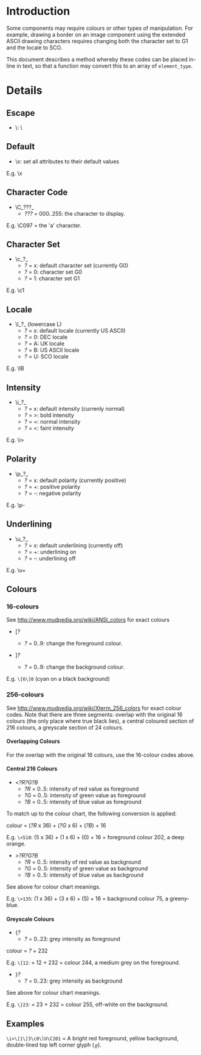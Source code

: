 # Introduction #

Some components may require colours or other types of manipulation.  For example, drawing a border on an image component using the extended ASCII drawing characters requires changing both the character set to G1 and the locale to SCO.

This document describes a method whereby these codes can be placed in-line in text, so that a function may convert this to an array of `element_type`.

# Details #

## Escape ##
  * \\: \

## Default ##
  * \x: set all attributes to their default values

E.g. \x

## Character Code ##

  * \C_???_
    * _???_ = 000..255: the character to display.

E.g. \C097 = the 'a' character.

## Character Set ##

  * \c_?_
    * _?_ = x: default character set (currently G0)
    * _?_ = 0: character set G0
    * _?_ = 1: character set G1

E.g. \c1

## Locale ##

  * \l_?_ (lowercase L)
    * _?_ = x: default locale (currently US ASCII)
    * _?_ = 0: DEC locale
    * _?_ = A: UK locale
    * _?_ = B: US ASCII locale
    * _?_ = U: SCO locale

E.g. \lB

## Intensity ##

  * \i_?_
    * _?_ = x: default intensity (currenly normal)
    * _?_ = >: bold intensity
    * _?_ = =: normal intensity
    * _?_ = <: faint intensity

E.g. \i>

## Polarity ##

  * \p_?_
    * _?_ = x: default polarity (currently positive)
    * _?_ = +: positive polarity
    * _?_ = -: negative polarity

E.g. \p-

## Underlining ##

  * \u_?_
    * _?_ = x: default underlining (currently off)
    * _?_ = +: underlining on
    * _?_ = -: underlining off

E.g. \u+

## Colours ##

### 16-colours ###

See http://www.mudpedia.org/wiki/ANSI_colors for exact colours

  * \[_?_
    * _?_ = 0..9: change the foreground colour.

  * \]_?_
    * _?_ = 0..9: change the background colour.

E.g. `\[6\]0` (cyan on a black background)

### 256-colours ###

See http://www.mudpedia.org/wiki/Xterm_256_colors for exact colour codes.  Note that there are three segments: overlap with the original 16 colours (the only place where true black lies), a central coloured section of 216 colours, a greyscale section of 24 colours.

#### Overlapping Colours ####
For the overlap with the original 16 colours, use the 16-colour codes above.

#### Central 216 Colours ####

  * \<_?R?G?B_
    * _?R_ = 0..5: intensity of red value as foreground
    * _?G_ = 0..5: intensity of green value as foreground
    * _?B_ = 0..5: intensity of blue value as foreground

To match up to the colour chart, the following conversion is applied:

colour = (_?R_ x 36) + (_?G_ x 6) + (_?B_) + 16

E.g. `\<510`: (5 x 36) + (1 x 6) + (0) + 16 = foreground colour 202, a deep orange.

  * \>_?R?G?B_
    * _?R_ = 0..5: intensity of red value as background
    * _?G_ = 0..5: intensity of green value as background
    * _?B_ = 0..5: intensity of blue value as background

See above for colour chart meanings.

E.g. `\>135`: (1 x 36) + (3 x 6) + (5) + 16 = background colour  75,  a greeny-blue.

#### Greyscale Colours ####

  * \{_?_
    * _?_ = 0..23: grey intensity as foreground

colour = _?_ + 232

E.g. `\{12`: = 12 + 232 = colour 244, a medium grey on the foreground.

  * \}_?_
    * _?_ = 0..23: grey intensity as background

See above for colour chart meanings.

E.g. `\}23`: = 23 + 232 = colour 255, off-white on the background.

## Examples ##

`\i>\[1\]3\c0\lU\C201` = A bright red foreground, yellow background, double-lined top left corner glyph (╔).